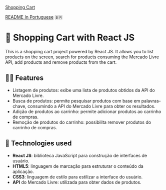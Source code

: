 [Shopping Cart](https://shopping-cart-pedrx777.vercel.app)

[README In Portuguese](./README.md) 🇧🇷

# 🛒 Shopping Cart with React JS

This is a shopping cart project powered by React JS. It allows you to list products on the screen, search for products consuming the Mercado Livre API, add products and remove products from the cart.

## 👨‍💻 Features

- Listagem de produtos: exibe uma lista de produtos obtidos da API do Mercado Livre.
- Busca de produtos: permite pesquisar produtos com base em palavras-chave, consumindo a API do Mercado Livre para obter os resultados.
- Adição de produtos ao carrinho: permite adicionar produtos ao carrinho de compras.
- Remoção de produtos do carrinho: possibilita remover produtos do carrinho de compras.

## 🚀 Technologies used

- **React JS**: biblioteca JavaScript para construção de interfaces de usuário.
- **HTML5**: linguagem de marcação para estruturar o conteúdo da aplicação.
- **CSS3**: linguagem de estilo para estilizar a interface do usuário.
- **API** do Mercado Livre: utilizada para obter dados de produtos.